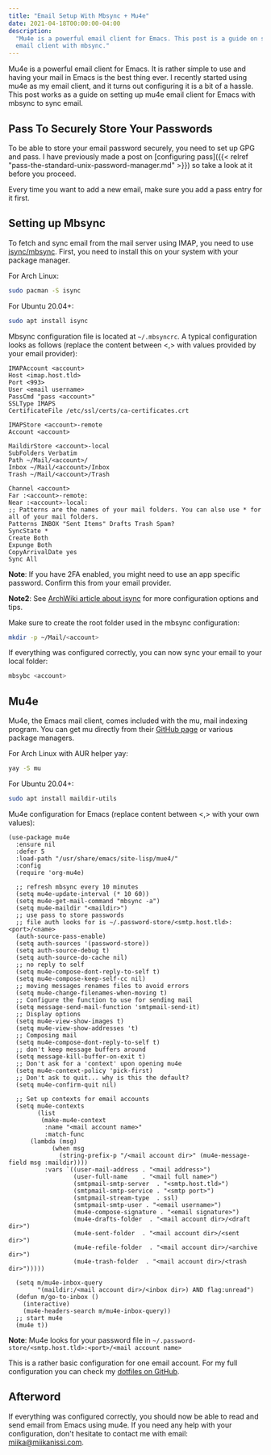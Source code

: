 ```yaml
---
title: "Email Setup With Mbsync + Mu4e"
date: 2021-04-18T00:00:00-04:00
description:
  "Mu4e is a powerful email client for Emacs. This post is a guide on setting up mu4e
  email client with mbsync."
---
```


Mu4e is a powerful email client for Emacs. It is rather simple to use and having your
mail in Emacs is the best thing ever. I recently started using mu4e as my email client,
and it turns out configuring it is a bit of a hassle. This post works as a guide on
setting up mu4e email client for Emacs with mbsync to sync email.

## Pass To Securely Store Your Passwords

To be able to store your email password securely, you need to set up GPG and pass. I
have previously made a post on [configuring
pass]({{< relref "pass-the-standard-unix-password-manager.md" >}}) so take a look at it
before you proceed.

Every time you want to add a new email, make sure you add a pass entry for it first.

## Setting up Mbsync

To fetch and sync email from the mail server using IMAP, you need to use
[isync/mbsync](https://wiki.archlinux.org/index.php/isync). First, you need to install
this on your system with your package manager.

For Arch Linux:

```bash
sudo pacman -S isync
```

For Ubuntu 20.04+:

```bash
sudo apt install isync
```

Mbsync configuration file is located at `~/.mbsyncrc`. A typical configuration looks as
follows (replace the content between <,> with values provided by your email provider):

```text
IMAPAccount <account>
Host <imap.host.tld>
Port <993>
User <email username>
PassCmd "pass <account>"
SSLType IMAPS
CertificateFile /etc/ssl/certs/ca-certificates.crt

IMAPStore <account>-remote
Account <account>

MaildirStore <account>-local
SubFolders Verbatim
Path ~/Mail/<account>/
Inbox ~/Mail/<account>/Inbox
Trash ~/Mail/<account>/Trash

Channel <account>
Far :<account>-remote:
Near :<account>-local:
;; Patterns are the names of your mail folders. You can also use * for all of your mail folders.
Patterns INBOX "Sent Items" Drafts Trash Spam?
SyncState *
Create Both
Expunge Both
CopyArrivalDate yes
Sync All
```

**Note**: If you have 2FA enabled, you might need to use an app specific password.
Confirm this from your email provider.

**Note2**: See
[ArchWiki article about isync](https://wiki.archlinux.org/index.php/isync) for more
configuration options and tips.

Make sure to create the root folder used in the mbsync configuration:

```bash
mkdir -p ~/Mail/<account>
```

If everything was configured correctly, you can now sync your email to your local
folder:

```bash
mbsybc <account>
```

## Mu4e

Mu4e, the Emacs mail client, comes included with the mu, mail indexing program. You can
get mu directly from their [GitHub page](https://github.com/djcb/mu) or various package
managers.

For Arch Linux with AUR helper yay:

```bash
yay -S mu
```

For Ubuntu 20.04+:

```bash
sudo apt install maildir-utils
```

Mu4e configuration for Emacs (replace content between <,> with your own values):

```elisp
(use-package mu4e
  :ensure nil
  :defer 5
  :load-path "/usr/share/emacs/site-lisp/mue4/"
  :config
  (require 'org-mu4e)

  ;; refresh mbsync every 10 minutes
  (setq mu4e-update-interval (* 10 60))
  (setq mu4e-get-mail-command "mbsync -a")
  (setq mu4e-maildir "<maildir>")
  ;; use pass to store passwords
  ;; file auth looks for is ~/.password-store/<smtp.host.tld>:<port>/<name>
  (auth-source-pass-enable)
  (setq auth-sources '(password-store))
  (setq auth-source-debug t)
  (setq auth-source-do-cache nil)
  ;; no reply to self
  (setq mu4e-compose-dont-reply-to-self t)
  (setq mu4e-compose-keep-self-cc nil)
  ;; moving messages renames files to avoid errors
  (setq mu4e-change-filenames-when-moving t)
  ;; Configure the function to use for sending mail
  (setq message-send-mail-function 'smtpmail-send-it)
  ;; Display options
  (setq mu4e-view-show-images t)
  (setq mu4e-view-show-addresses 't)
  ;; Composing mail
  (setq mu4e-compose-dont-reply-to-self t)
  ;; don't keep message buffers around
  (setq message-kill-buffer-on-exit t)
  ;; Don't ask for a 'context' upon opening mu4e
  (setq mu4e-context-policy 'pick-first)
  ;; Don't ask to quit... why is this the default?
  (setq mu4e-confirm-quit nil)

  ;; Set up contexts for email accounts
  (setq mu4e-contexts
        (list
         (make-mu4e-context
          :name "<mail account name>"
          :match-func
      (lambda (msg)
            (when msg
              (string-prefix-p "/<mail account dir>" (mu4e-message-field msg :maildir))))
          :vars `((user-mail-address . "<mail address>")
                  (user-full-name    . "<mail full name>")
                  (smtpmail-smtp-server  . "<smtp.host.tld>")
                  (smtpmail-smtp-service . "<smtp port>")
                  (smtpmail-stream-type  . ssl)
                  (smtpmail-smtp-user . "<email username>")
                  (mu4e-compose-signature . "<email signature>")
                  (mu4e-drafts-folder  . "<mail account dir>/<draft dir>")
                  (mu4e-sent-folder  . "<mail account dir>/<sent dir>")
                  (mu4e-refile-folder  . "<mail account dir>/<archive dir>")
                  (mu4e-trash-folder  . "<mail account dir>/<trash dir>")))))

  (setq m/mu4e-inbox-query
        "(maildir:/<mail account dir>/<inbox dir>) AND flag:unread")
  (defun m/go-to-inbox ()
    (interactive)
    (mu4e-headers-search m/mu4e-inbox-query))
  ;; start mu4e
  (mu4e t))
```

**Note**: Mu4e looks for your password file in
`~/.password-store/<smtp.host.tld>:<port>/<mail account name>`

This is a rather basic configuration for one email account. For my full configuration
you can check my
[dotfiles on GitHub](https://github.com/miikanissi/dotfiles/tree/master/.emacs.d/).

## Afterword

If everything was configured correctly, you should now be able to read and send email
from Emacs using mu4e. If you need any help with your configuration, don't hesitate to
contact me with email: [miika@miikanissi.com](mailto:miika@miikanissi.com).
